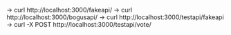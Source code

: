 -> curl http://localhost:3000/fakeapi/
-> curl http://localhost:3000/bogusapi/
-> curl http://localhost:3000/testapi/fakeapi
-> curl -X POST http://localhost:3000/testapi/vote/